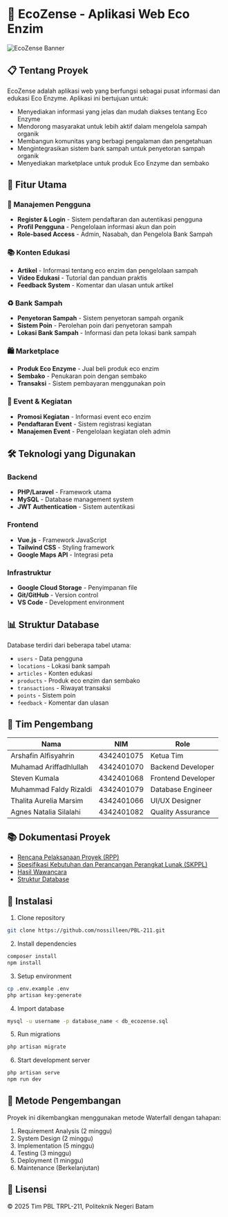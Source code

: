 # 🌱 EcoZense - Aplikasi Web Eco Enzim

![EcoZense Banner](https://media.discordapp.net/attachments/918866718326145084/1351791694592348191/file.jpg?ex=67dba99f&is=67da581f&hm=d91ed4db7a8075f095cf5f46d5ed59000d3b2353c36b5d3629ae8998e30fa46c&=&format=webp&width=625&height=625)

## 📋 Tentang Proyek

EcoZense adalah aplikasi web yang berfungsi sebagai pusat informasi dan edukasi Eco Enzyme. Aplikasi ini bertujuan untuk:
- Menyediakan informasi yang jelas dan mudah diakses tentang Eco Enzyme
- Mendorong masyarakat untuk lebih aktif dalam mengelola sampah organik
- Membangun komunitas yang berbagi pengalaman dan pengetahuan
- Mengintegrasikan sistem bank sampah untuk penyetoran sampah organik
- Menyediakan marketplace untuk produk Eco Enzyme dan sembako

## 🚀 Fitur Utama

### 👤 Manajemen Pengguna
- **Register & Login** - Sistem pendaftaran dan autentikasi pengguna
- **Profil Pengguna** - Pengelolaan informasi akun dan poin
- **Role-based Access** - Admin, Nasabah, dan Pengelola Bank Sampah

### 📚 Konten Edukasi
- **Artikel** - Informasi tentang eco enzim dan pengelolaan sampah
- **Video Edukasi** - Tutorial dan panduan praktis
- **Feedback System** - Komentar dan ulasan untuk artikel

### ♻️ Bank Sampah
- **Penyetoran Sampah** - Sistem penyetoran sampah organik
- **Sistem Poin** - Perolehan poin dari penyetoran sampah
- **Lokasi Bank Sampah** - Informasi dan peta lokasi bank sampah

### 🛍️ Marketplace
- **Produk Eco Enzyme** - Jual beli produk eco enzim
- **Sembako** - Penukaran poin dengan sembako
- **Transaksi** - Sistem pembayaran menggunakan poin

### 📅 Event & Kegiatan
- **Promosi Kegiatan** - Informasi event eco enzim
- **Pendaftaran Event** - Sistem registrasi kegiatan
- **Manajemen Event** - Pengelolaan kegiatan oleh admin

## 🛠️ Teknologi yang Digunakan

### Backend
- **PHP/Laravel** - Framework utama
- **MySQL** - Database management system
- **JWT Authentication** - Sistem autentikasi

### Frontend
- **Vue.js** - Framework JavaScript
- **Tailwind CSS** - Styling framework
- **Google Maps API** - Integrasi peta

### Infrastruktur
- **Google Cloud Storage** - Penyimpanan file
- **Git/GitHub** - Version control
- **VS Code** - Development environment

## 📊 Struktur Database

Database terdiri dari beberapa tabel utama:
- `users` - Data pengguna
- `locations` - Lokasi bank sampah
- `articles` - Konten edukasi
- `products` - Produk eco enzim dan sembako
- `transactions` - Riwayat transaksi
- `points` - Sistem poin
- `feedback` - Komentar dan ulasan

## 👥 Tim Pengembang

| Nama | NIM | Role |
|------|-----|------|
| Arshafin Alfisyahrin | 4342401075 | Ketua Tim |
| Muhamad Ariffadhlullah | 4342401070 | Backend Developer |
| Steven Kumala | 4342401068 | Frontend Developer |
| Muhammad Faldy Rizaldi | 4342401079 | Database Engineer |
| Thalita Aurelia Marsim | 4342401066 | UI/UX Designer |
| Agnes Natalia Silalahi | 4342401082 | Quality Assurance |

## 📚 Dokumentasi Proyek

- [Rencana Pelaksanaan Proyek (RPP)](DOC/RPP.md)
- [Spesifikasi Kebutuhan dan Perancangan Perangkat Lunak (SKPPL)](DOC/SKPPL.md)
- [Hasil Wawancara](DOC/wanwancara.md)
- [Struktur Database](db_ecozense.sql)

## 🚀 Instalasi

1. Clone repository
```bash
git clone https://github.com/nossilleen/PBL-211.git
```

2. Install dependencies
```bash
composer install
npm install
```

3. Setup environment
```bash
cp .env.example .env
php artisan key:generate
```

4. Import database
```bash
mysql -u username -p database_name < db_ecozense.sql
```

5. Run migrations
```bash
php artisan migrate
```

6. Start development server
```bash
php artisan serve
npm run dev
```

## 📝 Metode Pengembangan

Proyek ini dikembangkan menggunakan metode Waterfall dengan tahapan:
1. Requirement Analysis (2 minggu)
2. System Design (2 minggu)
3. Implementation (5 minggu)
4. Testing (3 minggu)
5. Deployment (1 minggu)
6. Maintenance (Berkelanjutan)

## 📄 Lisensi

© 2025 Tim PBL TRPL-211, Politeknik Negeri Batam 